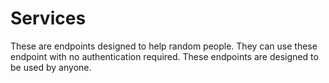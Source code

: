 # Services
These are endpoints designed to help random people. They can use these endpoint with no authentication 
required. These endpoints are designed to be used by anyone.